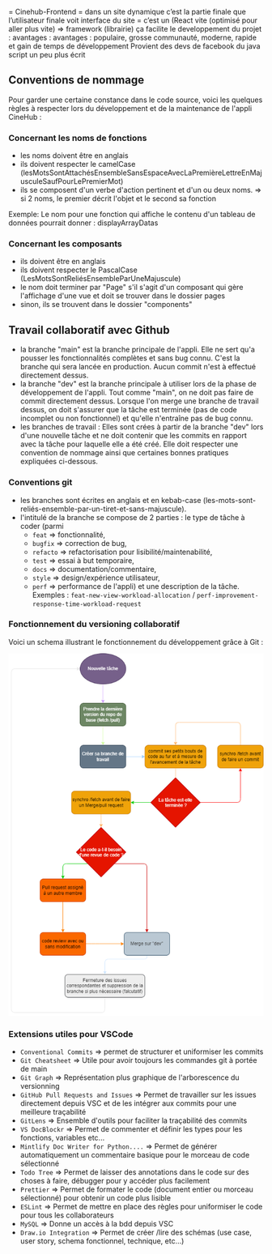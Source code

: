 = Cinehub-Frontend = dans un site dynamique c’est la partie finale que l’utilisateur finale voit interface du site = c’est un 
(React vite (optimisé pour aller plus vite) => framework (librairie) ça facilite le developpement du projet : avantages : avantages : populaire, grosse communauté, moderne, rapide et gain de temps de développement 
Provient des devs de facebook du java script un peu plus écrit 

## Conventions de nommage

Pour garder une certaine constance dans le code source, voici les quelques règles à respecter lors du développement et de la maintenance de l'appli CineHub :

### Concernant les noms de fonctions

- les noms doivent être en anglais
- ils doivent respecter le camelCase (lesMotsSontAttachésEnsembleSansEspaceAvecLaPremièreLettreEnMajusculeSaufPourLePremierMot)
- ils se composent d'un verbe d'action pertinent et d'un ou deux noms.
  => si 2 noms, le premier décrit l'objet et le second sa fonction

Exemple: Le nom pour une fonction qui affiche le contenu d'un tableau de données pourrait donner : displayArrayDatas

### Concernant les composants

- ils doivent être en anglais
- ils doivent respecter le PascalCase (LesMotsSontReliésEnsembleParUneMajuscule)
- le nom doit terminer par "Page" s'il s'agit d'un composant qui gère l'affichage d'une vue et doit se trouver dans le dossier pages
- sinon, ils se trouvent dans le dossier "components"

## Travail collaboratif avec Github

- la branche "main" est la branche principale de l'appli. Elle ne sert qu'a pousser les fonctionnalités complètes et sans bug connu. C'est la branche qui sera lancée en production. Aucun commit n'est à effectué directement dessus.
- la branche "dev" est la branche principale à utiliser lors de la phase de développement de l'appli. Tout comme "main", on ne doit pas faire de commit directement dessus. Lorsque l'on merge une branche de travail dessus, on doit s'assurer que la tâche est terminée (pas de code incomplet ou non fonctionnel) et qu'elle n'entraîne pas de bug connu.
- les branches de travail : Elles sont crées à partir de la branche "dev" lors d'une nouvelle tâche et ne doit contenir que les commits en rapport avec la tâche pour laquelle elle a été créé. Elle doit respecter une convention de nommage ainsi que certaines bonnes pratiques expliquées ci-dessous.

### Conventions git

- les branches sont écrites en anglais et en kebab-case (les-mots-sont-reliés-ensemble-par-un-tiret-et-sans-majuscule).
- l'intitulé de la branche se compose de 2 parties : le type de tâche à coder (parmi
  - `feat` => fonctionnalité,
  - `bugfix` => correction de bug,
  - `refacto` => refactorisation pour lisibilité/maintenabilité,
  - `test` => essai à but temporaire,
  - `docs` => documentation/commentaire,
  - `style` => design/expérience utilisateur,
  - `perf` => performance de l'appli)
    et une description de la tâche.
    Exemples : `feat-new-view-workload-allocation` / `perf-improvement-response-time-workload-request`

### Fonctionnement du versioning collaboratif

Voici un schema illustrant le fonctionnement du développement grâce à Git :

<p align="center"><img src="./schemas.png" alt="Schémas collab'"></p>

### Extensions utiles pour VSCode

- `Conventional Commits` => permet de structurer et uniformiser les commits
- `Git Cheatsheet` => Utile pour avoir toujours les commandes git à portée de main
- `Git Graph` => Représentation plus graphique de l'arborescence du versionning
- `GitHub Pull Requests and Issues` => Permet de travailler sur les issues directement depuis VSC et de les intégrer aux commits pour une meilleure traçabilité
- `GitLens` => Ensemble d'outils pour faciliter la traçabilité des commits
- `VS DocBlockr` => Permet de commenter et définir les types pour les fonctions, variables etc...
- `Mintlify Doc Writer for Python....` => Permet de générer automatiquement un commentaire basique pour le morceau de code sélectionné
- `Todo Tree` => Permet de laisser des annotations dans le code sur des choses à faire, débugger pour y accéder plus facilement
- `Prettier` => Permet de formater le code (document entier ou morceau sélectionné) pour obtenir un code plus lisible
- `ESLint` => Permet de mettre en place des règles pour uniformiser le code pour tous les collaborateurs
- `MySQL` => Donne un accès à la bdd depuis VSC
- `Draw.io Integration` => Permet de créer /lire des schémas (use case, user story, schema fonctionnel, technique, etc...)
